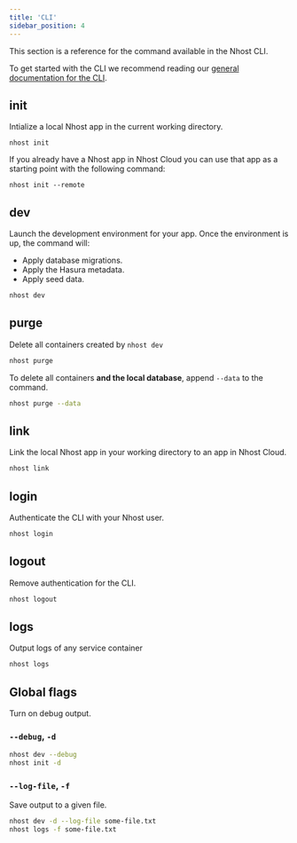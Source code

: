```yaml
---
title: 'CLI'
sidebar_position: 4
---
```


This section is a reference for the command available in the Nhost CLI.

To get started with the CLI we recommend reading our [general documentation for the CLI](/platform/cli).

## init

Intialize a local Nhost app in the current working directory.

```
nhost init
```

If you already have a Nhost app in Nhost Cloud you can use that app as a starting point with the following command:

```
nhost init --remote
```

## dev

Launch the development environment for your app. Once the environment is up, the command will:

- Apply database migrations.
- Apply the Hasura metadata.
- Apply seed data.

```bash
nhost dev
```

## purge

Delete all containers created by `nhost dev`

```bash
nhost purge
```

To delete all containers **and the local database**, append `--data` to the command.

```bash
nhost purge --data
```

## link

Link the local Nhost app in your working directory to an app in Nhost Cloud.

```bash
nhost link
```

## login

Authenticate the CLI with your Nhost user.

```bash
nhost login
```

## logout

Remove authentication for the CLI.

```bash
nhost logout
```

## logs

Output logs of any service container

```bash
nhost logs
```

## Global flags

Turn on debug output.

### `--debug`, `-d`

```bash
nhost dev --debug
nhost init -d
```

### `--log-file`, `-f`

Save output to a given file.

```bash
nhost dev -d --log-file some-file.txt
nhost logs -f some-file.txt
```
